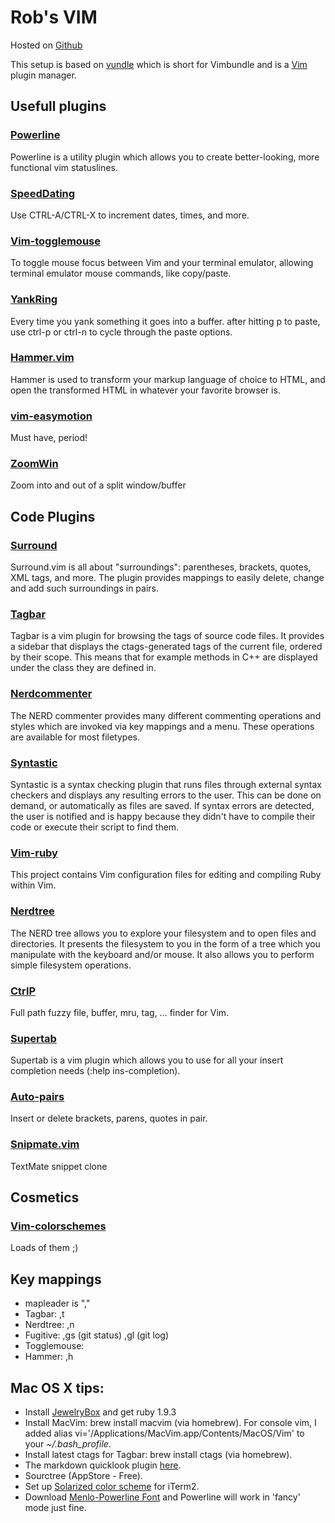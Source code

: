 Rob's  VIM
==========

Hosted on [Github](https://github.com/toland/qlmarkdown)

This setup is based on [vundle](https://github.com/gmarik/vundle.git) which is short for Vimbundle and is a [Vim](http://vim.org) plugin manager.


## Usefull plugins

### [Powerline](https://github.com/Lokaltog/vim-powerline.git)
Powerline is a utility plugin which allows you to create better-looking, more functional vim statuslines.

### [SpeedDating](https://github.com/tpope/vim-speeddating.git)
Use CTRL-A/CTRL-X to increment dates, times, and more.

### [Vim-togglemouse](https://github.com/nvie/vim-togglemouse.git)
To toggle mouse focus between Vim and your terminal emulator, allowing terminal emulator mouse commands, like copy/paste.

### [YankRing](https://github.com/vim-scripts/YankRing.vim.git)
Every time you yank something it goes into a buffer. after hitting p to paste, use ctrl-p or ctrl-n to cycle through the paste options.

### [Hammer.vim](https://github.com/matthias-guenther/hammer.vim.git)
Hammer is used to transform your markup language of choice to HTML, and open the transformed HTML in whatever your favorite browser is.

### [vim-easymotion](https://github.com/Lokaltog/vim-easymotion.git)
Must have, period!

### [ZoomWin](https://github.com/vim-scripts/ZoomWin.git)
Zoom into and out of a split window/buffer

## Code Plugins

### [Surround](https://github.com/tpope/vim-surround.git)
Surround.vim is all about "surroundings": parentheses, brackets, quotes, XML tags, and more.
The plugin provides mappings to easily delete, change and add such surroundings in pairs.

### [Tagbar](https://github.com/majutsushi/tagbar.git)
Tagbar is a vim plugin for browsing the tags of source code files. It provides
a sidebar that displays the ctags-generated tags of the current file, ordered
by their scope. This means that for example methods in C++ are displayed under
the class they are defined in.

### [Nerdcommenter](https://github.com/scrooloose/nerdcommenter.git)
The NERD commenter provides many different commenting operations and styles
which are invoked via key mappings and a menu. These operations are available
for most filetypes.

### [Syntastic](https://github.com/scrooloose/syntastic.git)
Syntastic is a syntax checking plugin that runs files through external syntax checkers and displays any resulting errors to the user. This can be done on demand, or automatically as files are saved. If syntax errors are detected, the user is notified and is happy because they didn't have to compile their code or execute their script to find them.

### [Vim-ruby](https://github.com/vim-ruby/vim-ruby.git)
This project contains Vim configuration files for editing and compiling Ruby within Vim.

### [Nerdtree](https://github.com/scrooloose/nerdtree.git)
The NERD tree allows you to explore your filesystem and to open files and directories. It presents the filesystem to you in the form of a tree which you manipulate with the keyboard and/or mouse. It also allows you to perform simple filesystem operations.

### [CtrlP](https://github.com/kien/ctrlp.vim.git)
Full path fuzzy file, buffer, mru, tag, ... finder for Vim.

### [Supertab](https://github.com/ervandew/supertab.git)
Supertab is a vim plugin which allows you to use <Tab> for all your insert completion needs (:help ins-completion).

### [Auto-pairs](https://github.com/jiangmiao/auto-pairs.git)
Insert or delete brackets, parens, quotes in pair.

### [Snipmate.vim](msanders/snipmate.vim)
TextMate snippet clone


## Cosmetics

### [Vim-colorschemes](https://github.com/flazz/vim-colorschemes.git)
Loads of them ;)

## Key mappings

- mapleader is ","
- Tagbar: ,t
- Nerdtree: ,n
- Fugitive: ,gs (git status) ,gl (git log)
- Togglemouse: <F10>
- Hammer: ,h

## Mac OS X tips:

- Install [JewelryBox](http://unfiniti.com/software/mac/jewelrybox/) and get ruby 1.9.3
- Install MacVim: brew install macvim (via homebrew). For console vim, I added alias vi='/Applications/MacVim.app/Contents/MacOS/Vim' to your *~/.bash_profile*.
- Install latest ctags for Tagbar: brew install ctags (via homebrew).
- The markdown quicklook plugin [here](git://github.com/toland/qlmarkdown.git).
- Sourctree (AppStore - Free).
- Set up [Solarized color scheme](http://blog.likewise.org/2012/04/how-to-set-up-solarized-color-scheme.html) for iTerm2.
- Download [Menlo-Powerline Font](https://gist.github.com/1595572) and Powerline will work in 'fancy' mode just fine.
